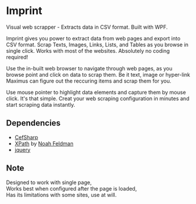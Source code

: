 # Imprint
Visual web scrapper - Extracts data in CSV format. Built with WPF.

Imprint gives you power to extract data from web pages and export into CSV format. 
Scrap Texts, Images, Links, Lists, and Tables as you browse in single click. 
Works with most of the websites. Absolutely no coding required!

Use the in-built web browser to navigate through web pages, as you browse point and click on data to scrap them. 
Be it text, image or hyper-link Maximus can figure out the reccuring items and scrap them for you. 

Use mouse pointer to highlight data elements and capture them by mouse click. It's that simple. Creat your web scraping configuration in minutes and start scraping data instantly.

## Dependencies
* [CefSharp](https://github.com/cefsharp/CefSharp)
* [XPath](https://gist.github.com/nfeldman/10792041) by [Noah Feldman](https://gist.github.com/nfeldman)
* [jquery](https://github.com/jquery/jquery)

## Note
   Designed to work with single page,  
   Works best when configured after the page is loaded,  
   Has its limitations with some sites, use at will.  

